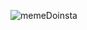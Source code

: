 
![memeDoinsta](https://github.com/Pancosta/memeDoinsta/assets/25846267/d79eb3fa-8348-43bf-81bf-c86faebe0ab0)
